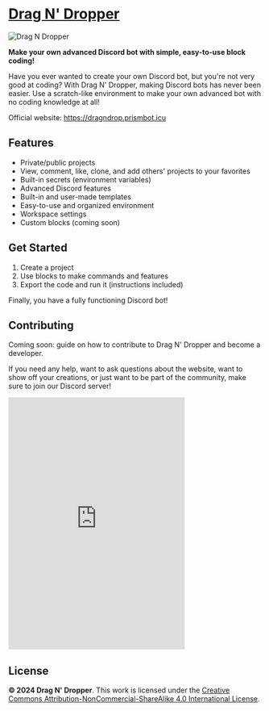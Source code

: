 # [Drag N' Dropper](https://dragndrop.prismbot.icu)

![Drag N Dropper](https://github.com/user-attachments/assets/71f0b5f8-faf3-4194-b0bd-ceacb5fb62a5)

**Make your own advanced Discord bot with simple, easy-to-use block coding!**

Have you ever wanted to create your own Discord bot, but you're not very good at coding?
With Drag N' Dropper, making Discord bots has never been easier. Use a scratch-like environment to make your own advanced bot with no coding knowledge at all!

Official website: https://dragndrop.prismbot.icu

## Features
* Private/public projects
* View, comment, like, clone, and add others' projects to your favorites
* Built-in secrets (environment variables)
* Advanced Discord features
* Built-in and user-made templates
* Easy-to-use and organized environment
* Workspace settings
* Custom blocks (coming soon)

## Get Started
1. Create a project
2. Use blocks to make commands and features
3. Export the code and run it (instructions included)

Finally, you have a fully functioning Discord bot!

## Contributing
Coming soon: guide on how to contribute to Drag N' Dropper and become a developer.


If you need any help, want to ask questions about the website, want to show off your creations, or just want to be part of the community, make sure to join our Discord server!

<iframe src="https://discord.com/widget?id=1300282683276136538&theme=dark" width="350" height="500" allowtransparency="true" frameborder="0" sandbox="allow-popups allow-popups-to-escape-sandbox allow-same-origin allow-scripts"></iframe>

## License

**© 2024 Drag N' Dropper**. This work is licensed under the [Creative Commons Attribution-NonCommercial-ShareAlike 4.0 International License](https://creativecommons.org/licenses/by-nc-sa/4.0/).
